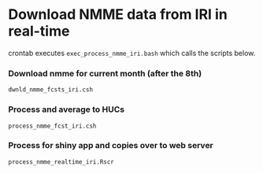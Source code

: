 # Download NMME data from IRI in real-time
crontab executes `exec_process_nmme_iri.bash` which calls the scripts below.

### Download nmme for current month (after the 8th)
`dwnld_nmme_fcsts_iri.csh`

### Process and average to HUCs
`process_nmme_fcst_iri.csh`

### Process for shiny app and copies over to web server
`process_nmme_realtime_iri.Rscr`
